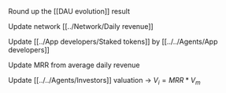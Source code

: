 Round up the [[DAU evolution]] result

Update network [[../Network/Daily revenue]]

Update [[../App developers/Staked tokens]] by [[../../Agents/App developers]]

Update MRR from average daily revenue

Update [[../../Agents/Investors]] valuation -> $V_i = MRR*V_m$
